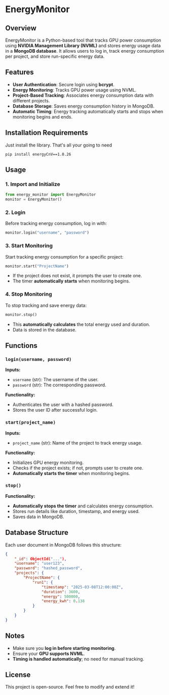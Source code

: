 # EnergyMonitor

## Overview
EnergyMonitor is a Python-based tool that tracks GPU power consumption using **NVIDIA Management Library (NVML)** and stores energy usage data in a **MongoDB database**. It allows users to log in, track energy consumption per project, and store run-specific energy data.

## Features
- **User Authentication**: Secure login using **bcrypt**.
- **Energy Monitoring**: Tracks GPU power usage using NVML.
- **Project-Based Tracking**: Associates energy consumption data with different projects.
- **Database Storage**: Saves energy consumption history in MongoDB.
- **Automatic Timing**: Energy tracking automatically starts and stops when monitoring begins and ends.

## Installation Requirements
Just install the library. That's all your going to need
```
pip install energyCnV==1.0.26
```
## Usage
### 1. Import and Initialize
```python
from energy_monitor import EnergyMonitor
monitor = EnergyMonitor()
```

### 2. Login
Before tracking energy consumption, log in with:
```python
monitor.login("username", "password")
```

### 3. Start Monitoring
Start tracking energy consumption for a specific project:
```python
monitor.start("ProjectName")
```
- If the project does not exist, it prompts the user to create one.
- The timer **automatically starts** when monitoring begins.

### 4. Stop Monitoring
To stop tracking and save energy data:
```python
monitor.stop()
```
- This **automatically calculates** the total energy used and duration.
- Data is stored in the database.

## Functions
### `login(username, password)`
**Inputs:**
- `username` (str): The username of the user.
- `password` (str): The corresponding password.

**Functionality:**
- Authenticates the user with a hashed password.
- Stores the user ID after successful login.

### `start(project_name)`
**Inputs:**
- `project_name` (str): Name of the project to track energy usage.

**Functionality:**
- Initializes GPU energy monitoring.
- Checks if the project exists; if not, prompts user to create one.
- **Automatically starts the timer** when monitoring begins.

### `stop()`
**Functionality:**
- **Automatically stops the timer** and calculates energy consumption.
- Stores run details like duration, timestamp, and energy used.
- Saves data in MongoDB.

## Database Structure
Each user document in MongoDB follows this structure:
```json
{
    "_id": ObjectId("..."),
    "username": "user123",
    "password": "hashed_password",
    "projects": {
        "ProjectName": {
            "run1": {
                "timestamp": "2025-03-08T12:00:00Z",
                "duration": 3600,
                "energy": 500000,
                "energy_kwh": 0.138
            }
        }
    }
}
```

## Notes
- Make sure you **log in before starting monitoring**.
- Ensure your **GPU supports NVML**.
- **Timing is handled automatically**; no need for manual tracking.

## License
This project is open-source. Feel free to modify and extend it!

